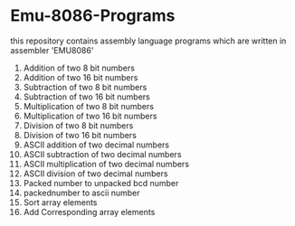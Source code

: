 # Emu-8086-Programs
this repository contains assembly language programs which are written in assembler 'EMU8086'
1. Addition of two 8 bit numbers
2. Addition of two 16 bit numbers
3. Subtraction of two 8 bit numbers
4. Subtraction of two 16 bit numbers
5. Multiplication of two 8 bit numbers
6. Multiplication of two 16 bit numbers
7. Division of two 8 bit numbers
8. Division of two 16 bit numbers
9. ASCII addition of two decimal numbers
10. ASCII subtraction of two decimal numbers
11. ASCII multiplication of two decimal numbers
12. ASCII division of two decimal numbers
13. Packed number to unpacked bcd number
14. packednumber to ascii number
15. Sort array elements
16. Add Corresponding array elements

